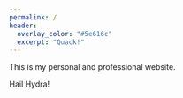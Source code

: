 ```yaml
---
permalink: /
header:
  overlay_color: "#5e616c"
  excerpt: "Quack!"
---
```

This is my personal and professional website. 

Hail Hydra!


